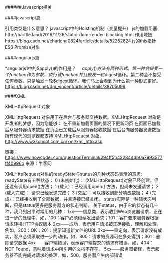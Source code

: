 ######Javascript相关


####javascript篇   

引用类型是什么意思？
javascript中的Hoisting机制（变量提升）
js的加载阻塞http://harttle.land/2016/11/26/static-dom-render-blocking.html
作用域链https://blog.csdn.net/charlene0824/article/details/52252824
js的this指针
ES6 Promise对象




####angularjs篇


*angularjs1中的$apply()的作用是？    
$apply()方法有两种形式。第一种会接受一个function作为参数，执行该function并且触发一轮$digest循环。第二种会不接受任何参数，只是触发一轮$digest循环。我们马上会看到为什么第一种形式更好。https://blog.csdn.net/dm_vincent/article/details/38705099

####XML

XMLHttpRequest 对象

XMLHttpRequest 对象用于在后台与服务器交换数据。XMLHttpRequest 对象是开发者的梦想，因为您能够：
在不重新加载页面的情况下更新网页
在页面已加载后从服务器请求数据
在页面已加载后从服务器接收数据
在后台向服务器发送数据
所有现代的浏览器都支持 XMLHttpRequest 对象。
http://www.w3school.com.cn/xml/xml_http.asp  

链接：https://www.nowcoder.com/questionTerminal/294ff5b422844db0a7993577ff40996b
来源：牛客网

XMLHttpRequest对象的readyState与status的几种状态码表示的意思:
readyState有五种状态：
0 (未初始化)： (XMLHttpRequest)对象已经创建，但还没有调用open()方法；
1 (载入)：已经调用open() 方法，但尚未发送请求；
2 (载入完成)： 请求已经发送完成；
3 (交互)：可以接收到部分响应数据；
4 (完成)：已经接收到了全部数据，并且连接已经关闭。
status实际是一种辅状态判断，只是status更多是服务器方的状态判断。
关于status，由于它的状态有几十种，我只列出平时常用的几种：
1xx——信息类，表示收到Web浏览器请求，正在进一步的处理中。如，100：客户必须继续发出请求；101：客户要求服务器根据请求转换HTTP协议版本
2xx——成功，表示用户请求被正确接收，理解和处理。例如，200：OK；201：提示知道新文件的URL
3xx——重定向，表示请求没有成功，客户必须采取进一步的动作。如，300：请求的资源可在多处得到；301：删除请求数据
4xx——客户端错误，表示客户端提交的请求有错误。如，404：NOT Found，意味着请求中所引用的文档不存在。
5xx——服务器错误，表示服务器不能完成对请求的处理。如，500，服务器产生内部错误






